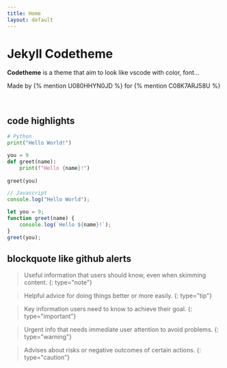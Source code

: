 ```yaml
---
title: Home
layout: default
---
```


# Jekyll Codetheme

**Codetheme** is a theme that aim to look like vscode with color, font...

Made by {% mention U080HHYN0JD %} for {% mention C08K7ARJ58U %}

<br>

## code highlights

```python
# Python
print("Hello World!")

you = 9
def greet(name):
    print(f"Hello {name}!")
    
greet(you)
```

```javascript
// Javascript
console.log("Hello World");

let you = 9;
function greet(name) {
    console.log(`Hello ${name}!`);
}
greet(you);
```

## blockquote like github alerts
> Useful information that users should know, even when skimming content.
{: type="note"}

> Helpful advice for doing things better or more easily.
{: type="tip"}

> Key information users need to know to achieve their goal.
{: type="important"}

> Urgent info that needs immediate user attention to avoid problems.
{: type="warning"}

> Advises about risks or negative outcomes of certain actions.
{: type="caution"}